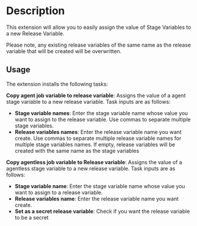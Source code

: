 
# Description

This extension will allow you to easily assign the value of Stage Variables to a new Release Variable. 

Please note, any existing release variables of the same name as the release variable that will be created will be overwritten.

## **Usage**

The extension installs the following tasks:

**Copy agent job variable to release variable**: Assigns the value of a agent stage variable to a new release variable. Task inputs are as follows:

- **Stage variable names**: Enter the stage variable name whose value you want to assign to the release variable. Use commas to separate multiple stage variables.
- **Release variables names**: Enter the release variable name you want create. Use commas to separate multiple release variable names for multiple stage variables names. If empty, release variables will be created with the same name as the stage variables

**Copy agentless job variable to Release variable**: Assigns the value of a agentless stage variable to a new release variable. Task inputs are as follows:

- **Stage variable name**: Enter the stage variable name whose value you want to assign to a release variable.
- **Release variables name**: Enter the release variable name you want create.
- **Set as a secret release variable**: Check if you want the release variable to be a secret